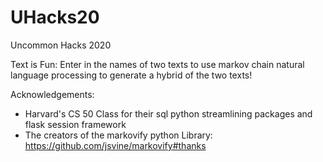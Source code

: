 # UHacks20
Uncommon Hacks 2020

Text is Fun:
  Enter in the names of two texts to use markov chain natural language processing
  to generate a hybrid of the two texts!

Acknowledgements:
  - Harvard's CS 50 Class for their sql python streamlining packages and flask
  session framework
  - The creators of the markovify python Library:
    https://github.com/jsvine/markovify#thanks
